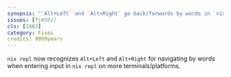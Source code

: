 ```yaml
---
synopsis: "`Alt+Left` and `Alt+Right` go back/forwards by words in `nix repl`"
issues: [fj#501]
cls: [1883]
category: Fixes
credits: 9999years
---
```


`nix repl` now recognizes `Alt+Left` and `Alt+Right` for navigating by words
when entering input in `nix repl` on more terminals/platforms.
